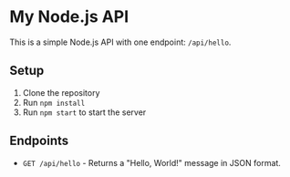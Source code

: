 # My Node.js API

This is a simple Node.js API with one endpoint: `/api/hello`.

## Setup

1. Clone the repository
2. Run `npm install`
3. Run `npm start` to start the server

## Endpoints

- `GET /api/hello` - Returns a "Hello, World!" message in JSON format.
